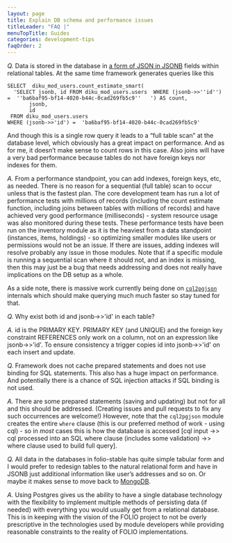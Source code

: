 ```yaml
---
layout: page
title: Explain DB schema and performance issues
titleLeader: "FAQ |"
menuTopTitle: Guides
categories: development-tips
faqOrder: 2
---
```


*Q.* Data is stored in the database in [a form of JSON in JSONB](https://www.postgresql.org/docs/current/static/datatype-json.html) fields within relational tables. At the same time framework generates queries like this

    SELECT  diku_mod_users.count_estimate_smart(
      'SELECT jsonb, id FROM diku_mod_users.users  WHERE (jsonb->>''id'') =  ''ba6baf95-bf14-4020-b44c-0cad269fb5c9''   ') AS count,
           jsonb,
           id
     FROM diku_mod_users.users
    WHERE (jsonb->>'id') =  'ba6baf95-bf14-4020-b44c-0cad269fb5c9'

And though this is a single row query it leads to a “full table scan” at the database level, which obviously has a great impact on performance. And as for me, it doesn’t make sense to count rows in this case. Also joins will have a very bad performance because tables do not have foreign keys nor indexes for them.

*A.* From a performance standpoint, you can add indexes, foreign keys, etc, as needed. There is no reason for a sequential (full table) scan to occur unless that is the fastest plan. The core development team has run a lot of performance tests with millions of records (including the count estimate function, including joins between tables with millions of records) and have achieved very good performance (milliseconds) - system resource usage was also monitored during these tests. These performance tests have been run on the inventory module as it is the heaviest from a data standpoint (instances, items, holdings) - so optimizing smaller modules like users or permissions would not be an issue. If there are issues, adding indexes will resolve probably any issue in those modules. Note that if a specific module is running a sequential scan where it should not, and an index is missing, then this may just be a bug that needs addressing and does not really have implications on the DB setup as a whole.

As a side note, there is massive work currently being done on [`cql2pgjson`](https://github.com/folio-org/cql2pgjson-java) internals which should make querying much much faster so stay tuned for that.

*Q.* Why exist both id and jsonb->>'id' in each table?

*A.* id is the PRIMARY KEY. PRIMARY KEY (and UNIQUE) and the foreign key constraint REFERENCES only work on a column, not on an expression like jsonb->>'id'. To ensure consistency a trigger copies id into jsonb->>'id' on each insert and update.

*Q.* Framework does not cache prepared statements and does not use binding for SQL statements. This also has a huge impact on performance. And potentially there is a chance of SQL injection attacks if SQL binding is not used.

*A.* There are some prepared statements (saving and updating) but not for all and this should be addressed. (Creating issues and pull requests to fix any such occurrences are welcome!)  However, note that the `cql2pgjson` module creates the entire `where` clause (this is our preferred method of work - using cql) - so in _most_ cases this is how the database is accessed [cql input ->> cql processed into an SQL where clause (includes some validation) ->> where clause used to build full query].

*Q.* All data in the databases in folio-stable has quite simple tabular form and I would prefer to redesign tables to the natural relational form and have in JSONB just additional information like user’s addresses and so on. Or maybe it makes sense to move back to [MongoDB](https://www.mongodb.com/).

*A.* Using Postgres gives us the ability to have a single database technology with the flexibility to implement multiple methods of persisting data (if needed) with everything you would usually get from a relational database.  This is in keeping with the vision of the FOLIO project to not be overly prescriptive in the technologies used by module developers while providing reasonable constraints to the reality of FOLIO implementations.
